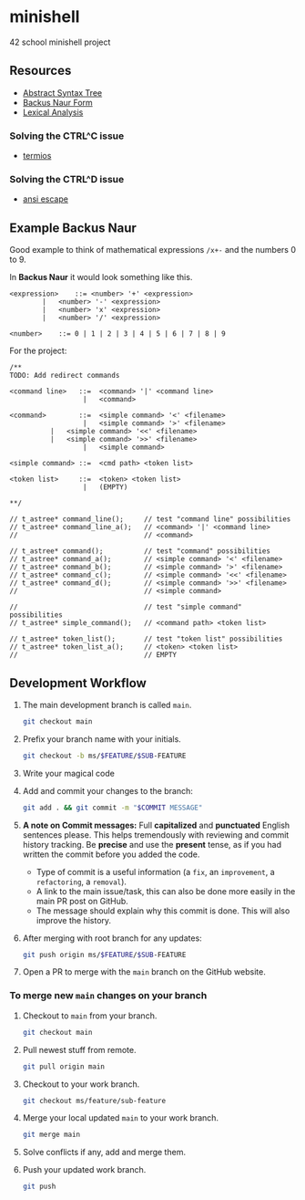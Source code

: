 # minishell

42 school minishell project

## Resources

- [Abstract Syntax Tree](https://en.wikipedia.org/wiki/Abstract_syntax_tree)
- [Backus Naur Form](https://en.wikipedia.org/wiki/Backus%E2%80%93Naur_form)
- [Lexical Analysis](https://en.wikipedia.org/wiki/Lexical_analysis)

### Solving the CTRL^C issue

- [termios](https://velog.io/@sham/minishell%EA%B3%BC-readline)

### Solving the CTRL^D issue

- [ansi escape](https://tldp.org/HOWTO/Bash-Prompt-HOWTO/x361.html)

## Example Backus Naur

Good example to think of mathematical expressions `/x+-` and the numbers 0 to 9.

In **Backus Naur** it would look something like this.

```
<expression>	::=	<number> '+' <expression>
		|	<number> '-' <expression>
		| 	<number> 'x' <expression>
		|	<number> '/' <expression>

<number>	::=	0 | 1 | 2 | 3 | 4 | 5 | 6 | 7 | 8 | 9
```

For the project:
```
/**
TODO: Add redirect commands

<command line>   ::=  <command> '|' <command line>
                  |   <command>

<command>        ::=  <simple command> '<' <filename>
                  |   <simple command> '>' <filename>
		  |   <simple command> '<<' <filename>
		  |   <simple command> '>>' <filename>
                  |   <simple command>

<simple command> ::=  <cmd path> <token list>

<token list>     ::=  <token> <token list>
                  |   (EMPTY)

**/

// t_astree* command_line();     // test "command line" possibilities
// t_astree* command_line_a();   // <command> '|' <command line>
//                               // <command>

// t_astree* command();          // test "command" possibilities
// t_astree* command_a();        // <simple command> '<' <filename>
// t_astree* command_b();        // <simple command> '>' <filename>
// t_astree* command_c();        // <simple command> '<<' <filename>
// t_astree* command_d();        // <simple command> '>>' <filename>
//                               // <simple command>

//                               // test "simple command" possibilities
// t_astree* simple_command();   // <command path> <token list>

// t_astree* token_list();       // test "token list" possibilities
// t_astree* token_list_a();     // <token> <token list>
//                               // EMPTY
```

## Development Workflow

1.  The main development branch is called `main`.

    ```bash
    git checkout main
    ```

2.  Prefix your branch name with your initials.

    ```bash
    git checkout -b ms/$FEATURE/$SUB-FEATURE
    ```

3.  Write your magical code

4.  Add and commit your changes to the branch:

    ```bash
    git add . && git commit -m "$COMMIT MESSAGE"
    ```

5.  **A note on Commit messages:** Full __capitalized__ and __punctuated__ English sentences please.
    This helps tremendously with reviewing and commit history tracking.
    Be **precise** and use the __present__ tense, as if you had written the commit before you added the code.

    - Type of commit is a useful information (a `fix`, an `improvement`, a `refactoring`, a `removal`).
    - A link to the main issue/task, this can also be done more easily in the main PR post on GitHub.
    - The message should explain why this commit is done. This will also improve the history.

6.  After merging with root branch for any updates:

    ```bash
    git push origin ms/$FEATURE/$SUB-FEATURE
    ```

7. Open a PR to merge with the `main` branch on the GitHub website.


### To merge new `main` changes on your branch

1.  Checkout to `main` from your branch.

    ```bash
    git checkout main
    ```

2.  Pull newest stuff from remote.

    ```bash
    git pull origin main
    ```

3.  Checkout to your work branch.

    ```bash
    git checkout ms/feature/sub-feature
    ```

4.  Merge your local updated `main` to your work branch.

    ```bash
    git merge main
    ```

5.  Solve conflicts if any, add and merge them.

6.  Push your updated work branch.

    ```bash
    git push
    ```
